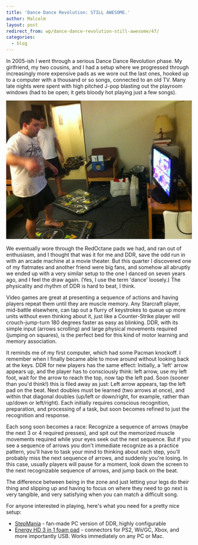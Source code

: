 ```yaml
---
title: 'Dance Dance Revolution: STILL AWESOME.'
author: Malcolm
layout: post
redirect_from: wp/dance-dance-revolution-still-awesome/47/
categories:
  - blog
---
```


In 2005-ish I went through a serious Dance Dance Revolution phase. My girlfriend, my two cousins, and I had a setup where we progressed through increasingly more expensive pads as we wore out the last ones, hooked up to a computer with a thousand or so songs, connected to an old TV. Many late nights were spent with high pitched J-pop blasting out the playroom windows (had to be open; it gets bloody hot playing just a few songs).

![Dan and Blaise throw down](/assets/dan.jpg)

We eventually wore through the RedOctane pads we had, and ran out of enthusiasm, and I thought that was it for me and DDR, save the odd run in with an arcade machine at a movie theater. But this quarter I discovered one of my flatmates and another friend were big fans, and somehow all abruptly we ended up with a very similar setup to the one I danced on seven years ago, and I feel the draw again. (Yes, I use the term 'dance' loosely.) The physicality and rhythm of DDR is hard to beat, I think.

Video games are great at presenting a sequence of actions and having players repeat them until they are muscle memory. Any Starcraft player, mid-battle elsewhere, can tap out a flurry of keystrokes to queue up more units without even thinking about it, just like a Counter-Strike player will crouch-jump-turn 180 degrees faster as easy as blinking. DDR, with its simple input (arrows scrolling) and large physical movements required (jumping on squares), is the perfect bed for this kind of motor learning and memory association.

It reminds me of my first computer, which had some Pacman knockoff. I remember when I finally became able to move around without looking back at the keys. DDR for new players has the same effect: Initially, a 'left' arrow appears up, and the player has to consciously think: left arrow, use my left foot, wait for the arrow to reach the top, now tap the left pad. Soon (sooner than you'd think!) this is filed away as just: Left arrow appears, tap the left pad on the beat. Next doubles must be learned (two arrows at once), and within that diagonal doubles (up/left or down/right, for example, rather than up/down or left/right). Each initially requires conscious recognition, preparation, and processing of a task, but soon becomes refined to just the recognition and response.

Each song soon becomes a race: Recognize a sequence of arrows (maybe the next 3 or 4 required presses), and spit out the memorized muscle movements required while your eyes seek out the next sequence. But if you see a sequence of arrows you don't immediate recognize as a practice pattern, you'll have to task your mind to thinking about each step, you'll probably miss the next sequence of arrows, and suddenly you're losing. In this case, usually players will pause for a moment, look down the screen to the next recognizable sequence of arrows, and jump back on the beat.

The difference between being in the zone and just letting your legs do their thing and slipping up and having to focus on where they need to go next is very tangible, and very satisfying when you can match a difficult song.

For anyone interested in playing, here's what you need for a pretty nice setup:

  * [StepMania][1] - fan-made PC version of DDR, highly configurable
  * [Energy HD 3 in 1 foam pad][2] - connectors for PS2, Wii/GC, Xbox, and more importantly USB. Works immediately on any PC or Mac.

 [1]: http://www.stepmania.com/
 [2]: http://www.amazon.com/gp/product/B000GHG0BA/ref=as_li_ss_tl?ie=UTF8&tag=malccrum-20&linkCode=as2&camp=1789&creative=390957&creativeASIN=B000GHG0BA